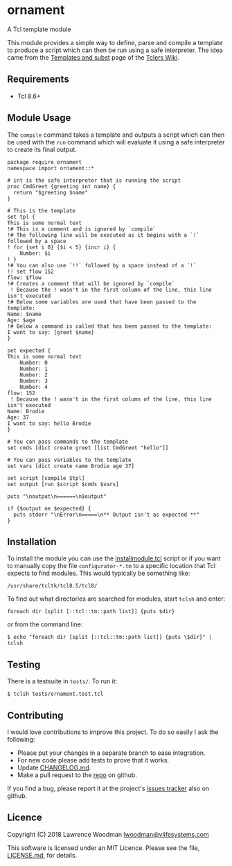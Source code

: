 ornament
========
A Tcl template module

This module provides a simple way to define, parse and compile a template to produce a script which can then be run using a safe interpreter.  The idea came from the [Templates and subst](https://wiki.tcl.tk/18455) page of the [Tclers Wiki](https://wiki.tcl.tk).

Requirements
------------
*  Tcl 8.6+

Module Usage
------------
The `compile` command takes a template and outputs a script which can then be used with the `run` command which will evaluate it using a safe interpreter to create its final output.

    package require ornament
    namespace import ornament::*

    # int is the safe interpreter that is running the script
    proc CmdGreet {greeting int name} {
      return "$greeting $name"
    }

    # This is the template
    set tpl {
    This is some normal text
    !# This is a comment and is ignored by `compile`
    !# The following line will be executed as it begins with a `!` followed by a space
    ! for {set i 0} {$i < 5} {incr i} {
        Number: $i
    ! }
    !# You can also use `!!` followed by a space instead of a `!`
    !! set flow 152
    flow: $flow
    !# Creates a comment that will be ignored by `compile`
     ! Because the ! wasn't in the first column of the line, this line isn't executed
    !# Below some variables are used that have been passed to the template:
    Name: $name
    Age: $age
    !# Below a command is called that has been passed to the template:
    I want to say: [greet $name]
    }

    set expected {
    This is some normal text
        Number: 0
        Number: 1
        Number: 2
        Number: 3
        Number: 4
    flow: 152
     ! Because the ! wasn't in the first column of the line, this line isn't executed
    Name: Brodie
    Age: 37
    I want to say: hello Brodie
    }

    # You can pass commands to the template
    set cmds [dict create greet [list CmdGreet "hello"]]

    # You can pass variables to the template
    set vars [dict create name Brodie age 37]

    set script [compile $tpl]
    set output [run $script $cmds $vars]

    puts "\noutput\n======\n$output"

    if {$output ne $expected} {
      puts stderr "\nError\n=====\n** Output isn't as expected **"
    }


Installation
------------
To install the module you can use the [installmodule.tcl](https://github.com/LawrenceWoodman/installmodule_tcl) script or if you want to manually copy the file `configurator-*.tm` to a specific location that Tcl expects to find modules.  This would typically be something like:

    /usr/share/tcltk/tcl8.5/tcl8/

To find out what directories are searched for modules, start `tclsh` and enter:

    foreach dir [split [::tcl::tm::path list]] {puts $dir}

or from the command line:

    $ echo "foreach dir [split [::tcl::tm::path list]] {puts \$dir}" | tclsh

Testing
-------
There is a testsuite in `tests/`.  To run it:

    $ tclsh tests/ornament.test.tcl

Contributing
------------
I would love contributions to improve this project.  To do so easily I ask the following:

  * Please put your changes in a separate branch to ease integration.
  * For new code please add tests to prove that it works.
  * Update [CHANGELOG.md](https://github.com/lawrencewoodman/ornament_tcl/blob/master/CHANGELOG.md).
  * Make a pull request to the [repo](https://github.com/lawrencewoodman/ornament_tcl) on github.

If you find a bug, please report it at the project's [issues tracker](https://github.com/lawrencewoodman/ornament_tcl/issues) also on github.


Licence
-------
Copyright (C) 2018 Lawrence Woodman <lwoodman@vlifesystems.com>

This software is licensed under an MIT Licence.  Please see the file, [LICENSE.md](https://github.com/lawrencewoodman/ornament_tcl/blob/master/LICENSE.md), for details.
